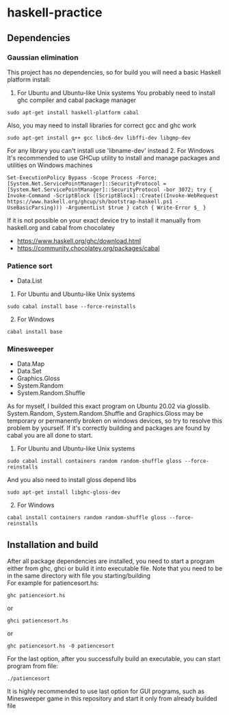 # haskell-practice
## Dependencies  
  ### Gaussian elimination
  This project has no dependencies, so for build you will need a basic Haskell platform install:
  1. For Ubuntu and Ubuntu-like Unix systems
  You probably need to install ghc compiler and cabal package manager
  ```
  sudo apt-get install haskell-platform cabal
  ```
  Also, you may need to install libraries for correct gcc and ghc work
  ```
  sudo apt-get install g++ gcc libc6-dev libffi-dev libgmp-dev
  ```
  For any library you can't install use 'libname-dev' instead
 2. For Windows
 It's recommended to use GHCup utility to install and manage packages and utilities on Windows machines
 ```
 Set-ExecutionPolicy Bypass -Scope Process -Force;[System.Net.ServicePointManager]::SecurityProtocol = [System.Net.ServicePointManager]::SecurityProtocol -bor 3072; try { Invoke-Command -ScriptBlock ([ScriptBlock]::Create((Invoke-WebRequest https://www.haskell.org/ghcup/sh/bootstrap-haskell.ps1 -UseBasicParsing))) -ArgumentList $true } catch { Write-Error $_ }
 ```
 If it is not possible on your exact device try to install it manually from haskell.org and cabal from chocolatey
 
 - https://www.haskell.org/ghc/download.html  
 - https://community.chocolatey.org/packages/cabal  
 
 ### Patience sort  
 - Data.List
 1. For Ubuntu and Ubuntu-like Unix systems
 ```
 sudo cabal install base --force-reinstalls
 ```
 2. For Windows
 ```
 cabal install base
 ```
 ### Minesweeper
 - Data.Map 
 - Data.Set
 - Graphics.Gloss
 - System.Random
 - System.Random.Shuffle  

As for myself, I builded this exact program on Ubuntu 20.02 via glosslib. System.Random, System.Random.Shuffle and Graphics.Gloss may be temporary or permanently broken on windows devices, so try to resolve this problem by yourself. If it's correctly building and packages are found by cabal you are all done to start.  
1. For Ubuntu and Ubuntu-like Unix systems
```
sudo cabal install containers random random-shuffle gloss --force-reinstalls
```
And you also need to install gloss depend libs
```
sudo apt-get install libghc-gloss-dev
```
2. For Windows
```
cabal install containers random random-shuffle gloss --force-reinstalls
```
## Installation and build
  After all package dependencies are installed, you need to start a program either from ghc, ghci or build it into executable file. Note that you need to be in the same directory with file you starting/building  
  For example for patiencesort.hs:  
  ```
  ghc patiencesort.hs
  ```
  or
  ```
  ghci patiencesort.hs
  ```
  or
  ```
  ghc patiencesort.hs -0 patiencesort
  ```
  For the last option, after you successfully build an executable, you can start program from file:
  ```
  ./patiencesort
  ```  
  It is highly recommended to use last option for GUI programs, such as Minesweeper game in this repository and start it only from already builded file
